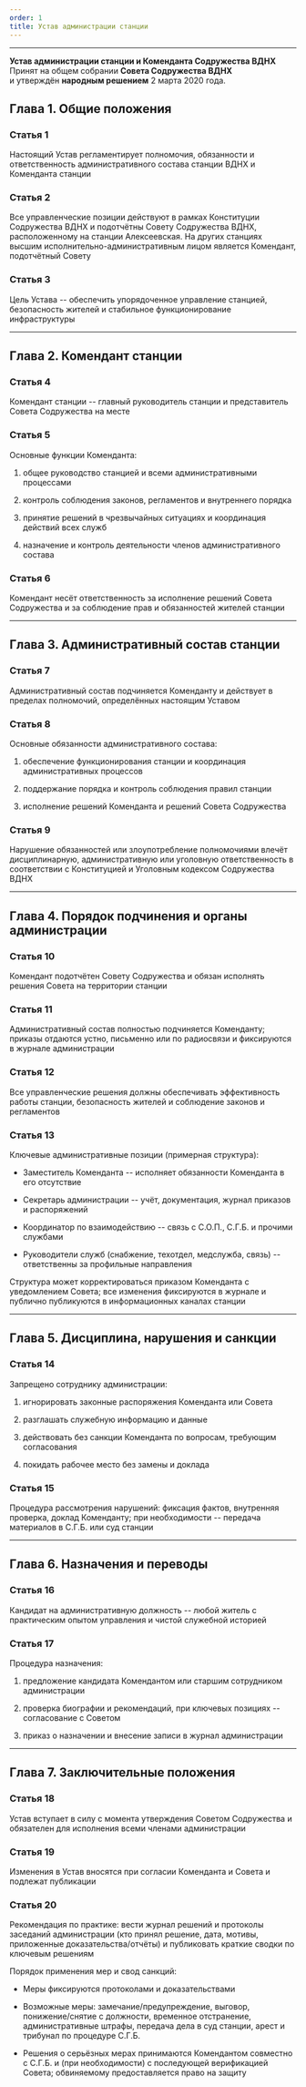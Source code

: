 ```yaml
---
order: 1
title: Устав администрации станции
---
```


---

**Устав администрации станции и Коменданта Содружества ВДНХ**\
Принят на общем собрании **Совета Содружества ВДНХ**\
и утверждён **народным решением** 2 марта 2020 года.

## Глава 1. Общие положения

### Статья 1

Настоящий Устав регламентирует полномочия, обязанности и ответственность административного состава станции ВДНХ и Коменданта станции

### Статья 2

Все управленческие позиции действуют в рамках Конституции Содружества ВДНХ и подотчётны Совету Содружества ВДНХ, расположенному на станции Алексеевская. На других станциях высшим исполнительно-административным лицом является Комендант, подотчётный Совету

### Статья 3

Цель Устава -- обеспечить упорядоченное управление станцией, безопасность жителей и стабильное функционирование инфраструктуры

---

## Глава 2. Комендант станции

### Статья 4

Комендант станции -- главный руководитель станции и представитель Совета Содружества на месте

### Статья 5

Основные функции Коменданта:

1. общее руководство станцией и всеми административными процессами

2. контроль соблюдения законов, регламентов и внутреннего порядка

3. принятие решений в чрезвычайных ситуациях и координация действий всех служб

4. назначение и контроль деятельности членов административного состава

### Статья 6

Комендант несёт ответственность за исполнение решений Совета Содружества и за соблюдение прав и обязанностей жителей станции

---

## Глава 3. Административный состав станции

### Статья 7

Административный состав подчиняется Коменданту и действует в пределах полномочий, определённых настоящим Уставом

### Статья 8

Основные обязанности административного состава:

1. обеспечение функционирования станции и координация административных процессов

2. поддержание порядка и контроль соблюдения правил станции

3. исполнение решений Коменданта и решений Совета Содружества

### Статья 9

Нарушение обязанностей или злоупотребление полномочиями влечёт дисциплинарную, административную или уголовную ответственность в соответствии с Конституцией и Уголовным кодексом Содружества ВДНХ

---

## Глава 4. Порядок подчинения и органы администрации

### Статья 10

Комендант подотчётен Совету Содружества и обязан исполнять решения Совета на территории станции

### Статья 11

Административный состав полностью подчиняется Коменданту; приказы отдаются устно, письменно или по радиосвязи и фиксируются в журнале администрации

### Статья 12

Все управленческие решения должны обеспечивать эффективность работы станции, безопасность жителей и соблюдение законов и регламентов

### Статья 13

Ключевые административные позиции (примерная структура):

-  Заместитель Коменданта -- исполняет обязанности Коменданта в его отсутствие

-  Секретарь администрации -- учёт, документация, журнал приказов и распоряжений

-  Координатор по взаимодействию -- связь с С.О.П., С.Г.Б. и прочими службами

-  Руководители служб (снабжение, техотдел, медслужба, связь) -- ответственны за профильные направления

<note type="lab">

Структура может корректироваться приказом Коменданта с уведомлением Совета; все изменения фиксируются в журнале и публично публикуются в информационных каналах станции

</note>

---

## Глава 5. Дисциплина, нарушения и санкции

### Статья 14

Запрещено сотруднику администрации:

1. игнорировать законные распоряжения Коменданта или Совета

2. разглашать служебную информацию и данные

3. действовать без санкции Коменданта по вопросам, требующим согласования

4. покидать рабочее место без замены и доклада

### Статья 15

Процедура рассмотрения нарушений: фиксация фактов, внутренняя проверка, доклад Коменданту; при необходимости -- передача материалов в С.Г.Б. или суд станции

---

## Глава 6. Назначения и переводы

### Статья 16

Кандидат на административную должность -- любой житель с практическим опытом управления и чистой служебной историей

### Статья 17

Процедура назначения:

1. предложение кандидата Комендантом или старшим сотрудником администрации

2. проверка биографии и рекомендаций, при ключевых позициях -- согласование с Советом

3. приказ о назначении и внесение записи в журнал администрации

---

## Глава 7. Заключительные положения

### Статья 18

Устав вступает в силу с момента утверждения Советом Содружества и обязателен для исполнения всеми членами администрации

### Статья 19

Изменения в Устав вносятся при согласии Коменданта и Совета и подлежат публикации

### Статья 20

Рекомендация по практике: вести журнал решений и протоколы заседаний администрации (кто принял решение, дата, мотивы, приложенные доказательства/отчёты) и публиковать краткие сводки по ключевым решениям

<note type="danger">

Порядок применения мер и свод санкций:

-  Меры фиксируются протоколами и доказательствами

-  Возможные меры: замечание/предупреждение, выговор, понижение/снятие с должности, временное отстранение, административные штрафы, передача дела в суд станции, арест и трибунал по процедуре С.Г.Б.

-  Решения о серьёзных мерах принимаются Комендантом совместно с С.Г.Б. и (при необходимости) с последующей верификацией Совета; обвиняемому предоставляется право на защиту

</note>